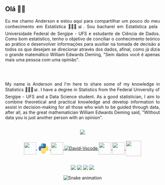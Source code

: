 ## Olá 👋🏾

<div class="conteudo" align="center" style="border-box: none">
<p align="justify">
    Eu me chamo Anderson e estou aqui para compartilhar um pouco do meu conhecimento em Estatística 🧙🏾‍♂️📊. Sou bacharel em Estatística pela Universidade Federal de Sergipe - UFS e estudante de Ciência de Dados. Como bom estatístico, tenho o objetivo de conciliar o conhecimento teórico ao prático e desenvolver informações para auxiliar na tomada de decisão a todos os que desejam se direcionar através dos dados, afinal, como já dizia o grande matemático William Edwards Deming, "Sem dados você é apenas mais uma pessoa com uma opinião".
</p> 
<div>

<br>
<br>

<div class="conteudo" align="center" style="border-box: none">
<p align="justify">
    My name is Anderson and I'm here to share some of my knowledge in Statistics 🧙🏾‍♂️📊. I have a degree in Statistics from the Federal University of Sergipe - UFS and a Data Science student. As a good statistician, I aim to combine theoretical and practical knowledge and develop information to assist in decision-making for all those who wish to be guided through data, after all, as the great mathematician William Edwards Deming said, "Without data you is just another person with an opinion".
</p> 
    
<br>

<div>
  
<div align="center">
  <a href="https://github.com/asantos20">
  <img height="180em" src="https://github-readme-stats.vercel.app/api?username=asantos20&show_icons=true&theme=cobalt&include_all_commits=true&count_private=true"/>
<!--  <img height="180em" src="https://github-readme-stats.vercel.app/api/top-langs/?username=asantos20&layout=compact&langs_count=7&theme=cobalt"/>-->
</div>
 
<div style="display: inline_block"><br>
  <img align="center" height="40" width="40" src="https://img.icons8.com/ultraviolet/40/000000/registered-trademark.png">
  <img align="center" alt="David-Python" height="40" width="40" src="https://raw.githubusercontent.com/devicons/devicon/master/icons/python/python-original.svg">
  <img align="center" height="40" width="40" src="https://img.icons8.com/color/48/000000/power-bi.png"/>
  <img align="center" alt="David-Vscode" height="30" width="40" src="https://cdn.jsdelivr.net/gh/devicons/devicon/icons/vscode/vscode-original.svg" />
  <img align="center" height="40" width="40" src="https://img.icons8.com/external-soft-fill-juicy-fish/60/000000/external-sql-servers-and-networks-soft-fill-soft-fill-juicy-fish.png"/>
  <img align="center" height="40" width="40" src="https://img.icons8.com/color/48/000000/office-365.png"/>
  <img align="center" height="50" width="50" src="https://img.icons8.com/plasticine/100/000000/github.png"/>

  </div>
  
##

<div> 
  <a href="https://instagram.com/ianderson79" target="_blank"><img src="https://img.shields.io/badge/-Instagram-%23E4405F?style=for-the-badge&logo=instagram&logoColor=white" target="_blank"></a>
 <a href="https://discord.gg/#" target="_blank"><img src="https://img.shields.io/badge/Discord-7289DA?style=for-the-badge&logo=discord&logoColor=white" target="_blank"></a> 
  <a href = "mailto:anderson.santos7979@gmail.com"><img src="https://img.shields.io/badge/-Gmail-%23333?style=for-the-badge&logo=gmail&logoColor=white" target="_blank"></a>
  <a href="https://www.linkedin.com/in/anderson-santos-90258b19b/" target="_blank"><img src="https://img.shields.io/badge/-LinkedIn-%230077B5?style=for-the-badge&logo=linkedin&logoColor=white" target="_blank"></a> 
  
</div>
    
 ![Snake animation](https://github.com/asantos20/asantos20/blob/output/github-contribution-grid-snake.svg)
    
    
    
    
    
    

